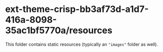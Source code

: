 # ext-theme-crisp-bb3af73d-a1d7-416a-8098-35ac1bf5770a/resources

This folder contains static resources (typically an `"images"` folder as well).
